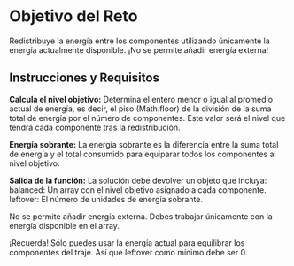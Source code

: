 # Objetivo del Reto

Redistribuye la energía entre los componentes utilizando únicamente la energía actualmente disponible.
¡No se permite añadir energía externa!

## Instrucciones y Requisitos

**Calcula el nivel objetivo:** Determina el entero menor o igual al promedio actual de energía, es decir, el piso (Math.floor)
de la división de la suma total de energía por el número de componentes.
Este valor será el nivel que tendrá cada componente tras la redistribución.

**Energía sobrante:** La energía sobrante es la diferencia entre la suma total de energía y
el total consumido para equiparar todos los componentes al nivel objetivo.

**Salida de la función:** La solución debe devolver un objeto que incluya:
balanced: Un array con el nivel objetivo asignado a cada componente.
leftover: El número de unidades de energía sobrante.

No se permite añadir energía externa. Debes trabajar únicamente con la energía disponible en el array.

¡Recuerda! Sólo puedes usar la energía actual para equilibrar los componentes del traje.
Así que leftover como mínimo debe ser 0.
